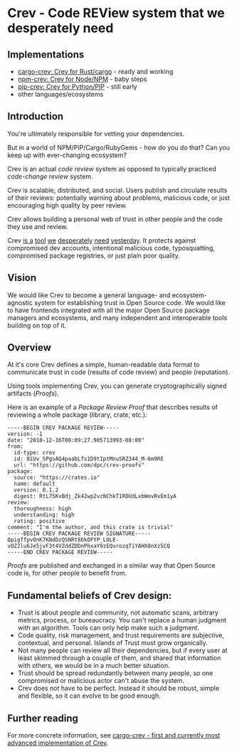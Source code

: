 # Crev - Code REView system that we desperately need

## Implementations

* [cargo-crev: Crev for Rust/cargo](https://github.com/crev-dev/cargo-crev) - ready and working
* [npm-crev: Crev for Node/NPM](https://www.npmjs.com/package/crev) - baby steps
* [pip-crev: Crev for Python/PIP](https://github.com/crev-dev/pip-crev) - still early
* other languages/ecosystems

## Introduction

You're ultimately responsible for vetting your dependencies.

But in a world of NPM/PIP/Cargo/RubyGems - how do you do that? Can you keep up with ever-changing ecosystem?

Crev is an actual *code review* system as opposed to typically practiced *code-change review* system.

Crev is scalable, distributed, and social. Users publish and circulate results of their reviews: potentially warning about problems, malicious code, or just encouraging high quality by peer review.

Crev allows building a personal web of trust in other people and the code they use and review.

Crev [is a][f] [tool][e] [we][d] [desperately][c] [need][b] [yesterday][a]. It protects against compromised dev accounts, intentional malicious code, typosquatting, compromised package registries, or just plain poor quality.

[a]: https://www.csoonline.com/article/3214624/security/malicious-code-in-the-node-js-npm-registry-shakes-open-source-trust-model.html

[b]: https://thenewstack.io/npm-attackers-sneak-a-backdoor-into-node-js-deployments-through-dependencies/

[c]: https://news.ycombinator.com/item?id=17513709

[c]: https://www.theregister.co.uk/2018/11/26/npm_repo_bitcoin_stealer/

[d]: https://www.zdnet.com/article/twelve-malicious-python-libraries-found-and-removed-from-pypi/

[e]: https://www.itnews.com.au/news/rubygems-in-recovery-mode-after-site-hack-330819

[f]: https://users.rust-lang.org/t/security-advisory-for-crates-io-2017-09-19/12960

## Vision

We would like Crev to become a general language- and ecosystem-agnostic
system for establishing trust in Open Source code. We would like to have
frontends integrated with all the major Open Source package managers and ecosystems,
and many independent and interoperable tools building on top of it.

## Overview

At it's core Crev defines a simple, human-readable data format to communicate
trust in code (results of code review) and people (reputation).

Using tools implementing Crev, you can generate cryptographically signed artifacts (*Proofs*).

Here is an example of a *Package Review Proof* that describes results of reviewing a whole package (library, crate, etc.):

```
-----BEGIN CREV PACKAGE REVIEW-----
version: -1
date: "2018-12-16T00:09:27.905713993-08:00"
from:
  id-type: crev
  id: 8iUv_SPgsAQ4paabLfs1D9tIptMnuSRZ344_M-6m9RE
  url: "https://github.com/dpc/crev-proofs"
package:
  source: "https://crates.io"
  name: default
  version: 0.1.2
  digest: RtL75KvBdj_Zk42wp2vzNChkT1RDUdLxbWovRvEm1yA
review:
  thoroughness: high
  understanding: high
  rating: positive
comment: "I'm the author, and this crate is trivial"
-----BEGIN CREV PACKAGE REVIEW SIGNATURE-----
QpigffpvOnK7KNdDzQSNRt8bkOFYP_LOLE-vOZ2lu6Je5jvF3t4VZddZDDnPhxaY9zEQurozqTiYAHX8nXz5CQ
-----END CREV PACKAGE REVIEW-----
```

*Proofs* are published and exchanged in a similar way that Open Source code is, for other people to benefit from.

## Fundamental beliefs of Crev design:

* Trust is about people and community, not automatic scans,
  arbitrary metrics, process, or bureaucracy. You can't replace a human judgment
  with an algorithm. Tools can only help make such a judgment.
* Code quality, risk management, and trust requirements are subjective, contextual, and personal.
  Islands of Trust must grow organically.
* Not many people can review all their dependencies, but if every user
  at least skimmed through a couple of them, and shared that information with
  others, we would be in a much better situation.
* Trust should be spread redundantly between many people, so one compromised or malicious
  actor can't abuse the system.
* Crev does not have to be perfect. Instead it should be robust, simple and flexible, so
  it can evolve to be good enough.

## Further reading

For more concrete information, see [cargo-crev - first and currently most advanced implementation of Crev](https://github.com/crev-dev/cargo-crev).

